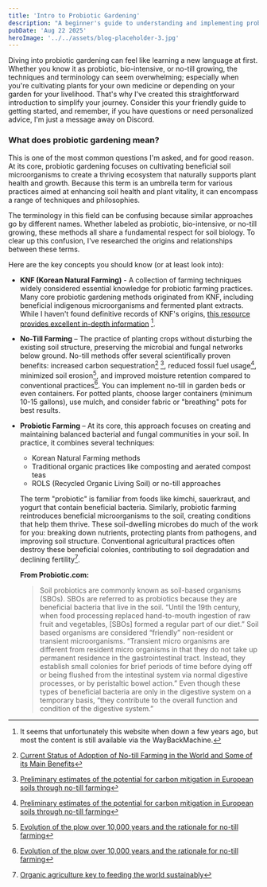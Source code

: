 ```yaml
---
title: 'Intro to Probiotic Gardening'
description: "A beginner's guide to understanding and implementing probiotic gardening techniques."
pubDate: 'Aug 22 2025'
heroImage: '../../assets/blog-placeholder-3.jpg'
---
```


Diving into probiotic gardening can feel like learning a new language at first. Whether you know it as probiotic, bio-intensive, or no-till growing, the techniques and terminology can seem overwhelming; especially when you're cultivating plants for your own medicine or depending on your garden for your livelihood. That's why I've created this straightforward introduction to simplify your journey. Consider this your friendly guide to getting started, and remember, if you have questions or need personalized advice, I'm just a message away on Discord.

### What does probiotic gardening mean?

This is one of the most common questions I'm asked, and for good reason. At its core, probiotic gardening focuses on cultivating beneficial soil microorganisms to create a thriving ecosystem that naturally supports plant health and growth. Because this term is an umbrella term for various practices aimed at enhancing soil health and plant vitality, it can encompass a range of techniques and philosophies.

The terminology in this field can be confusing because similar approaches go by different names. Whether labeled as probiotic, bio-intensive, or no-till growing, these methods all share a fundamental respect for soil biology. To clear up this confusion, I've researched the origins and relationships between these terms.

Here are the key concepts you should know (or at least look into):

* **KNF (Korean Natural Farming)** - A collection of farming techniques widely considered essential knowledge for probiotic farming practices. Many core probiotic gardening methods originated from KNF, including beneficial indigenous microorganisms and fermented plant extracts. While I haven't found definitive records of KNF's origins, [this resource provides excellent in-depth information](https://web.archive.org/web/20180124100226/http://theunconventionalfarmer.com:80/) [^1].

* **No-Till Farming** – The practice of planting crops without disturbing the existing soil structure, preserving the microbial and fungal networks below ground. No-till methods offer several scientifically proven benefits: increased carbon sequestration[^2] [^3], reduced fossil fuel usage[^3], minimized soil erosion[^4], and improved moisture retention compared to conventional practices[^4]. You can implement no-till in garden beds or even containers. For potted plants, choose larger containers (minimum 10-15 gallons), use mulch, and consider fabric or "breathing" pots for best results.

* **Probiotic Farming** – At its core, this approach focuses on creating and maintaining balanced bacterial and fungal communities in your soil. In practice, it combines several techniques:
  * Korean Natural Farming methods
  * Traditional organic practices like composting and aerated compost teas
  * ROLS (Recycled Organic Living Soil) or no-till approaches

  The term "probiotic" is familiar from foods like kimchi, sauerkraut, and yogurt that contain beneficial bacteria. Similarly, probiotic farming reintroduces beneficial microorganisms to the soil, creating conditions that help them thrive. These soil-dwelling microbes do much of the work for you: breaking down nutrients, protecting plants from pathogens, and improving soil structure. Conventional agricultural practices often destroy these beneficial colonies, contributing to soil degradation and declining fertility[^5].

  **From Probiotic.com:**
  > Soil probiotics are commonly known as soil-based organisms (SBOs). SBOs are referred to as probiotics because they are beneficial bacteria that live in the soil. “Until the 19th century, when food processing replaced hand-to-mouth ingestion of raw fruit and vegetables, [SBOs] formed a regular part of our diet.” Soil based organisms are considered “friendly” non-resident or transient microorganisms. “Transient micro organisms are different from resident micro organisms in that they do not take up permanent residence in the gastrointestinal tract. Instead, they establish small colonies for brief periods of time before dying off or being flushed from the intestinal system via normal digestive processes, or by peristaltic bowel action.” Even though these types of beneficial bacteria are only in the digestive system on a temporary basis, “they contribute to the overall function and condition of the digestive system.”

[^1]: It seems that unfortunately this website when down a few years ago, but most the content is still available via the WayBackMachine.
[^2]: [Current Status of Adoption of No-till Farming in the World and Some of its Main Benefits](https://ijabe.org/index.php/ijabe/article/view/223)
[^3]: [Preliminary estimates of the potential for carbon mitigation in European soils through no-till farming](http://onlinelibrary.wiley.com/doi/10.1046/j.1365-2486.1998.00185.x/full)
[^4]: [Evolution of the plow over 10,000 years and the rationale for no-till farming](http://www.sciencedirect.com/science/article/pii/S0167198706002522)
[^5]: [Organic agriculture key to feeding the world sustainably](http://phys.org/news/2016-02-agriculture-key-world-sustainably.html)
